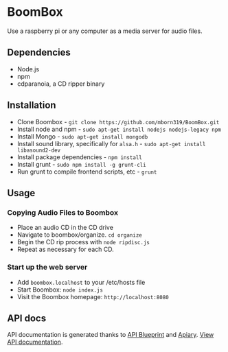 # BoomBox
Use a raspberry pi or any computer as a media server for audio files.

## Dependencies
* Node.js
* npm
* cdparanoia, a CD ripper binary

## Installation
* Clone Boombox - `git clone https://github.com/mborn319/BoomBox.git`
* Install node and npm - `sudo apt-get install nodejs nodejs-legacy npm`
* Install Mongo - `sudo apt-get install mongodb`
* Install sound library, specifically for `alsa.h` - `sudo apt-get install libasound2-dev`
* Install package dependencies - `npm install`
* Install grunt - `sudo npm install -g grunt-cli`
* Run grunt to compile frontend scripts, etc - `grunt`

## Usage

### Copying Audio Files to Boombox
* Place an audio CD in the CD drive
* Navigate to boombox/organize. `cd organize`
* Begin the CD rip process with `node ripdisc.js`
* Repeat as necessary for each CD.

### Start up the web server
* Add `boombox.localhost` to your /etc/hosts file
* Start Boombox: `node index.js`
* Visit the Boombox homepage: `http://localhost:8080`

## API docs
API documentation is generated thanks to [API Blueprint](https://apiblueprint.org/) and [Apiary](https://apiary.io/). [View API documentation](http://docs.boombox.apiary.io).
